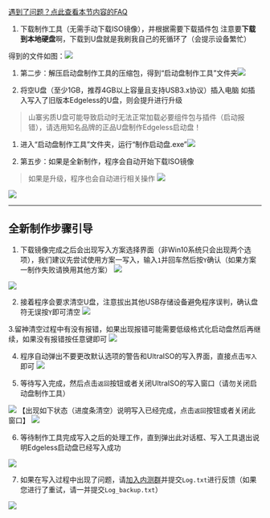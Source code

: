 [遇到了问题？点此查看本节内容的FAQ](启动盘制作工具制作失败.md)


1. 下载制作工具（无需手动下载ISO镜像），并根据需要下载插件包
注意要**下载到本地硬盘**啊，下载到U盘就是我刷我自己的死循环了（会提示设备繁忙）


得到的文件如图：![](images/图像1.png)


1. 第二步：解压启动盘制作工具的压缩包，得到“启动盘制作工具”文件夹![](images/图像2.png)


1. 将空U盘（至少1GB，推荐4GB以上容量且支持USB3.x协议）插入电脑
如插入写入了旧版本Edgeless的U盘，则会提升进行升级

>山寨劣质U盘可能导致启动时无法正常加载必要组件包与插件（启动报错），请选用知名品牌的正品U盘制作Edgeless启动盘！


1. 进入“启动盘制作工具”文件夹，运行“制作启动盘.exe”![](images/4.png)


1. 第五步：如果是全新制作，程序会自动开始下载ISO镜像
> 如果是升级，程序也会自动进行相关操作
![](images/screenshot_1584627944381.png)

![](images/screenshot_1584627897300.png)



*****

## 全新制作步骤引导
1. 下载镜像完成之后会出现写入方案选择界面（非Win10系统只会出现两个选项），我们建议先尝试使用方案一写入，输入`1`并回车然后按`Y`确认（如果方案一制作失败请换用其他方案）
![](images/screenshot_1584628113377.png)

![](images/screenshot_1584628357285.png)

2. 接着程序会要求清空U盘，注意拔出其他USB存储设备避免程序误判，确认盘符无误按`Y`即可清空
![](images/screenshot_1584628598611.png)

3.留神清空过程中有没有报错，如果出现报错可能需要低级格式化启动盘然后再继续，如果没有报错按任意键即可
![](images/screenshot_1584628750424.png)

4. 程序自动弹出不要更改默认选项的警告和UltraISO的写入界面，直接点击`写入`即可
![](images/screenshot_1584629113152.png)

5. 等待写入完成，然后点击`返回`按钮或者关闭UltraISO的写入窗口（请勿关闭启动盘制作工具）

![](images/screenshot_1584629202568.png)
【出现如下状态（进度条清空）说明写入已经完成，点击`返回`按钮或者关闭此窗口】
![](images/screenshot_1584629274637.png)

6. 等待制作工具完成写入之后的处理工作，直到弹出此对话框、写入工具退出说明Edgeless启动盘已经写入成功

![](images/screenshot_1584629428509.png)

7. 如果在写入过程中出现了问题，请[加入内测群](https://home.edgeless.top/jump/qqg.html)并提交`Log.txt`进行反馈（如果您进行了重试，请一并提交`Log_backup.txt`）

![](images/screenshot_1584629646552.png)